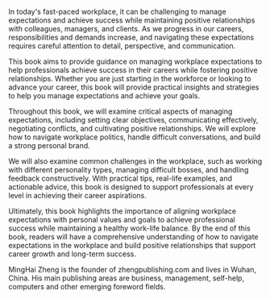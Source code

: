 
In today's fast-paced workplace, it can be challenging to manage expectations and achieve success while maintaining positive relationships with colleagues, managers, and clients. As we progress in our careers, responsibilities and demands increase, and navigating these expectations requires careful attention to detail, perspective, and communication.

This book aims to provide guidance on managing workplace expectations to help professionals achieve success in their careers while fostering positive relationships. Whether you are just starting in the workforce or looking to advance your career, this book will provide practical insights and strategies to help you manage expectations and achieve your goals.

Throughout this book, we will examine critical aspects of managing expectations, including setting clear objectives, communicating effectively, negotiating conflicts, and cultivating positive relationships. We will explore how to navigate workplace politics, handle difficult conversations, and build a strong personal brand.

We will also examine common challenges in the workplace, such as working with different personality types, managing difficult bosses, and handling feedback constructively. With practical tips, real-life examples, and actionable advice, this book is designed to support professionals at every level in achieving their career aspirations.

Ultimately, this book highlights the importance of aligning workplace expectations with personal values and goals to achieve professional success while maintaining a healthy work-life balance. By the end of this book, readers will have a comprehensive understanding of how to navigate expectations in the workplace and build positive relationships that support career growth and long-term success.

MingHai Zheng is the founder of zhengpublishing.com and lives in Wuhan, China. His main publishing areas are business, management, self-help, computers and other emerging foreword fields.
